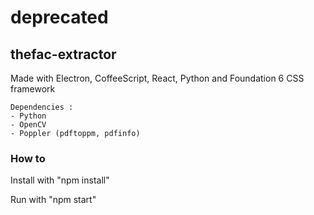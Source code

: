 # deprecated
## thefac-extractor

Made with Electron, CoffeeScript, React, Python and Foundation 6 CSS framework

    Dependencies :
    - Python
    - OpenCV
    - Poppler (pdftoppm, pdfinfo)

### How to

Install with "npm install"

Run with "npm start"
